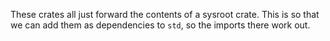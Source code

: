 These crates all just forward the contents of a sysroot crate.
This is so that we can add them as dependencies to `std`, so the imports there work out.
